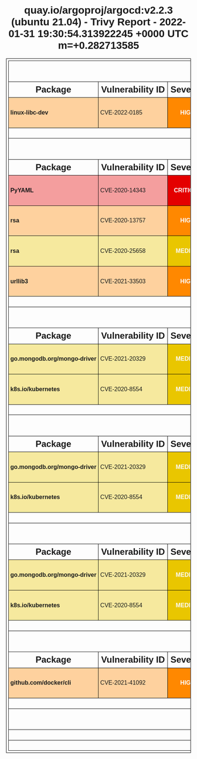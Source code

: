<!DOCTYPE html>
<html>
  <head>
    <meta http-equiv="Content-Type" content="text/html; charset=utf-8">
    <style>
      * {
        font-family: Arial, Helvetica, sans-serif;
      }
      h1 {
        text-align: center;
      }
      .group-header th {
        font-size: 200%;
      }
      .sub-header th {
        font-size: 150%;
      }
      table, th, td {
        border: 1px solid black;
        border-collapse: collapse;
        white-space: nowrap;
        padding: .3em;
      }
      table {
        margin: 0 auto;
      }
      .severity {
        text-align: center;
        font-weight: bold;
        color: #fafafa;
      }
      .severity-LOW .severity { background-color: #5fbb31; }
      .severity-MEDIUM .severity { background-color: #e9c600; }
      .severity-HIGH .severity { background-color: #ff8800; }
      .severity-CRITICAL .severity { background-color: #e40000; }
      .severity-UNKNOWN .severity { background-color: #747474; }
      .severity-LOW { background-color: #5fbb3160; }
      .severity-MEDIUM { background-color: #e9c60060; }
      .severity-HIGH { background-color: #ff880060; }
      .severity-CRITICAL { background-color: #e4000060; }
      .severity-UNKNOWN { background-color: #74747460; }
      table tr td:first-of-type {
        font-weight: bold;
      }
      .links a,
      .links[data-more-links=on] a {
        display: block;
      }
      .links[data-more-links=off] a:nth-of-type(1n+5) {
        display: none;
      }
      a.toggle-more-links { cursor: pointer; }
    </style>
    <title>quay.io/argoproj/argocd:v2.2.3 (ubuntu 21.04) - Trivy Report - 2022-01-31 19:30:54.313894744 +0000 UTC m=+0.282686184 </title>
    <script>
      window.onload = function() {
        document.querySelectorAll('td.links').forEach(function(linkCell) {
          var links = [].concat.apply([], linkCell.querySelectorAll('a'));
          [].sort.apply(links, function(a, b) {
            return a.href > b.href ? 1 : -1;
          });
          links.forEach(function(link, idx) {
            if (links.length > 3 && 3 === idx) {
              var toggleLink = document.createElement('a');
              toggleLink.innerText = "Toggle more links";
              toggleLink.href = "#toggleMore";
              toggleLink.setAttribute("class", "toggle-more-links");
              linkCell.appendChild(toggleLink);
            }
            linkCell.appendChild(link);
          });
        });
        document.querySelectorAll('a.toggle-more-links').forEach(function(toggleLink) {
          toggleLink.onclick = function() {
            var expanded = toggleLink.parentElement.getAttribute("data-more-links");
            toggleLink.parentElement.setAttribute("data-more-links", "on" === expanded ? "off" : "on");
            return false;
          };
        });
      };
    </script>
  </head>
  <body>
    <h1>quay.io/argoproj/argocd:v2.2.3 (ubuntu 21.04) - Trivy Report - 2022-01-31 19:30:54.313922245 +0000 UTC m=+0.282713585</h1>
    <table>
      <tr class="group-header"><th colspan="6">ubuntu</th></tr>
      <tr class="sub-header">
        <th>Package</th>
        <th>Vulnerability ID</th>
        <th>Severity</th>
        <th>Installed Version</th>
        <th>Fixed Version</th>
        <th>Links</th>
      </tr>
      <tr class="severity-HIGH">
        <td class="pkg-name">linux-libc-dev</td>
        <td>CVE-2022-0185</td>
        <td class="severity">HIGH</td>
        <td class="pkg-version">5.11.0-46.51</td>
        <td>5.11.0-49.55</td>
        <td class="links" data-more-links="off">
          <a href="https://access.redhat.com/hydra/rest/securitydata/cve/CVE-2021-4155.json">https://access.redhat.com/hydra/rest/securitydata/cve/CVE-2021-4155.json</a>
          <a href="https://access.redhat.com/hydra/rest/securitydata/cve/CVE-2022-0185.json">https://access.redhat.com/hydra/rest/securitydata/cve/CVE-2022-0185.json</a>
          <a href="https://access.redhat.com/security/cve/CVE-2022-0185">https://access.redhat.com/security/cve/CVE-2022-0185</a>
          <a href="https://cve.mitre.org/cgi-bin/cvename.cgi?name=CVE-2022-0185">https://cve.mitre.org/cgi-bin/cvename.cgi?name=CVE-2022-0185</a>
          <a href="https://git.kernel.org/pub/scm/linux/kernel/git/torvalds/linux.git/commit/?id=722d94847de2">https://git.kernel.org/pub/scm/linux/kernel/git/torvalds/linux.git/commit/?id=722d94847de2</a>
          <a href="https://git.kernel.org/pub/scm/linux/kernel/git/torvalds/linux.git/commit/?id=722d94847de29310e8aa03fcbdb41fc92c521756">https://git.kernel.org/pub/scm/linux/kernel/git/torvalds/linux.git/commit/?id=722d94847de29310e8aa03fcbdb41fc92c521756</a>
          <a href="https://github.com/Crusaders-of-Rust/CVE-2022-0185">https://github.com/Crusaders-of-Rust/CVE-2022-0185</a>
          <a href="https://linux.oracle.com/cve/CVE-2022-0185.html">https://linux.oracle.com/cve/CVE-2022-0185.html</a>
          <a href="https://linux.oracle.com/errata/ELSA-2022-9029.html">https://linux.oracle.com/errata/ELSA-2022-9029.html</a>
          <a href="https://ubuntu.com/security/notices/USN-5240-1">https://ubuntu.com/security/notices/USN-5240-1</a>
          <a href="https://www.openwall.com/lists/oss-security/2022/01/18/7">https://www.openwall.com/lists/oss-security/2022/01/18/7</a>
          <a href="https://www.willsroot.io/2022/01/cve-2022-0185.html">https://www.willsroot.io/2022/01/cve-2022-0185.html</a>
        </td>
      </tr>
      <tr><th colspan="6">No Misconfigurations found</th></tr>
      <tr class="group-header"><th colspan="6">python-pkg</th></tr>
      <tr class="sub-header">
        <th>Package</th>
        <th>Vulnerability ID</th>
        <th>Severity</th>
        <th>Installed Version</th>
        <th>Fixed Version</th>
        <th>Links</th>
      </tr>
      <tr class="severity-CRITICAL">
        <td class="pkg-name">PyYAML</td>
        <td>CVE-2020-14343</td>
        <td class="severity">CRITICAL</td>
        <td class="pkg-version">5.3.1</td>
        <td>5.4</td>
        <td class="links" data-more-links="off">
          <a href="https://access.redhat.com/security/cve/CVE-2020-14343">https://access.redhat.com/security/cve/CVE-2020-14343</a>
          <a href="https://bugzilla.redhat.com/show_bug.cgi?id=1860466">https://bugzilla.redhat.com/show_bug.cgi?id=1860466</a>
          <a href="https://cve.mitre.org/cgi-bin/cvename.cgi?name=CVE-2020-14343">https://cve.mitre.org/cgi-bin/cvename.cgi?name=CVE-2020-14343</a>
          <a href="https://github.com/advisories/GHSA-8q59-q68h-6hv4">https://github.com/advisories/GHSA-8q59-q68h-6hv4</a>
          <a href="https://github.com/yaml/pyyaml/commit/a001f2782501ad2d24986959f0239a354675f9dc">https://github.com/yaml/pyyaml/commit/a001f2782501ad2d24986959f0239a354675f9dc</a>
          <a href="https://github.com/yaml/pyyaml/issues/420#issuecomment-663673966">https://github.com/yaml/pyyaml/issues/420#issuecomment-663673966</a>
          <a href="https://github.com/yaml/pyyaml/wiki/PyYAML-yaml.load(input)-Deprecation">https://github.com/yaml/pyyaml/wiki/PyYAML-yaml.load(input)-Deprecation</a>
          <a href="https://linux.oracle.com/cve/CVE-2020-14343.html">https://linux.oracle.com/cve/CVE-2020-14343.html</a>
          <a href="https://linux.oracle.com/errata/ELSA-2021-2583.html">https://linux.oracle.com/errata/ELSA-2021-2583.html</a>
          <a href="https://nvd.nist.gov/vuln/detail/CVE-2020-14343">https://nvd.nist.gov/vuln/detail/CVE-2020-14343</a>
          <a href="https://pypi.org/project/PyYAML/">https://pypi.org/project/PyYAML/</a>
          <a href="https://ubuntu.com/security/notices/USN-4940-1">https://ubuntu.com/security/notices/USN-4940-1</a>
        </td>
      </tr>
      <tr class="severity-HIGH">
        <td class="pkg-name">rsa</td>
        <td>CVE-2020-13757</td>
        <td class="severity">HIGH</td>
        <td class="pkg-version">3.4.2</td>
        <td>4.1</td>
        <td class="links" data-more-links="off">
          <a href="https://access.redhat.com/security/cve/CVE-2020-13757">https://access.redhat.com/security/cve/CVE-2020-13757</a>
          <a href="https://cve.mitre.org/cgi-bin/cvename.cgi?name=CVE-2020-13757">https://cve.mitre.org/cgi-bin/cvename.cgi?name=CVE-2020-13757</a>
          <a href="https://github.com/advisories/GHSA-537h-rv9q-vvph">https://github.com/advisories/GHSA-537h-rv9q-vvph</a>
          <a href="https://github.com/sybrenstuvel/python-rsa/issues/146">https://github.com/sybrenstuvel/python-rsa/issues/146</a>
          <a href="https://github.com/sybrenstuvel/python-rsa/issues/146#issuecomment-641845667">https://github.com/sybrenstuvel/python-rsa/issues/146#issuecomment-641845667</a>
          <a href="https://lists.fedoraproject.org/archives/list/package-announce@lists.fedoraproject.org/message/2KILTHBHNSDUCYV22ODLOKTICJJ7JQIQ/">https://lists.fedoraproject.org/archives/list/package-announce@lists.fedoraproject.org/message/2KILTHBHNSDUCYV22ODLOKTICJJ7JQIQ/</a>
          <a href="https://lists.fedoraproject.org/archives/list/package-announce@lists.fedoraproject.org/message/ZYB65VNILRBTXL6EITQTH2PZPK7I23MW/">https://lists.fedoraproject.org/archives/list/package-announce@lists.fedoraproject.org/message/ZYB65VNILRBTXL6EITQTH2PZPK7I23MW/</a>
          <a href="https://nvd.nist.gov/vuln/detail/CVE-2020-13757">https://nvd.nist.gov/vuln/detail/CVE-2020-13757</a>
          <a href="https://ubuntu.com/security/notices/USN-4478-1">https://ubuntu.com/security/notices/USN-4478-1</a>
          <a href="https://usn.ubuntu.com/4478-1/">https://usn.ubuntu.com/4478-1/</a>
        </td>
      </tr>
      <tr class="severity-MEDIUM">
        <td class="pkg-name">rsa</td>
        <td>CVE-2020-25658</td>
        <td class="severity">MEDIUM</td>
        <td class="pkg-version">3.4.2</td>
        <td>4.7</td>
        <td class="links" data-more-links="off">
          <a href="https://access.redhat.com/security/cve/CVE-2020-25658">https://access.redhat.com/security/cve/CVE-2020-25658</a>
          <a href="https://bugzilla.redhat.com/show_bug.cgi?id=CVE-2020-25658">https://bugzilla.redhat.com/show_bug.cgi?id=CVE-2020-25658</a>
          <a href="https://cve.mitre.org/cgi-bin/cvename.cgi?name=CVE-2020-25658">https://cve.mitre.org/cgi-bin/cvename.cgi?name=CVE-2020-25658</a>
          <a href="https://github.com/advisories/GHSA-xrx6-fmxq-rjj2">https://github.com/advisories/GHSA-xrx6-fmxq-rjj2</a>
          <a href="https://github.com/sybrenstuvel/python-rsa/commit/dae8ce0d85478e16f2368b2341632775313d41ed">https://github.com/sybrenstuvel/python-rsa/commit/dae8ce0d85478e16f2368b2341632775313d41ed</a>
          <a href="https://github.com/sybrenstuvel/python-rsa/issues/165">https://github.com/sybrenstuvel/python-rsa/issues/165</a>
          <a href="https://lists.fedoraproject.org/archives/list/package-announce@lists.fedoraproject.org/message/2SAF67KDGSOHLVFTRDOHNEAFDRSSYIWA/">https://lists.fedoraproject.org/archives/list/package-announce@lists.fedoraproject.org/message/2SAF67KDGSOHLVFTRDOHNEAFDRSSYIWA/</a>
          <a href="https://lists.fedoraproject.org/archives/list/package-announce@lists.fedoraproject.org/message/APF364QJ2IYLPDNVFBOEJ24QP2WLVLJP/">https://lists.fedoraproject.org/archives/list/package-announce@lists.fedoraproject.org/message/APF364QJ2IYLPDNVFBOEJ24QP2WLVLJP/</a>
          <a href="https://lists.fedoraproject.org/archives/list/package-announce@lists.fedoraproject.org/message/QY4PJWTYSOV7ZEYZVMYIF6XRU73CY6O7/">https://lists.fedoraproject.org/archives/list/package-announce@lists.fedoraproject.org/message/QY4PJWTYSOV7ZEYZVMYIF6XRU73CY6O7/</a>
          <a href="https://nvd.nist.gov/vuln/detail/CVE-2020-25658">https://nvd.nist.gov/vuln/detail/CVE-2020-25658</a>
        </td>
      </tr>
      <tr class="severity-HIGH">
        <td class="pkg-name">urllib3</td>
        <td>CVE-2021-33503</td>
        <td class="severity">HIGH</td>
        <td class="pkg-version">1.25.11</td>
        <td>1.26.5</td>
        <td class="links" data-more-links="off">
          <a href="https://access.redhat.com/security/cve/CVE-2021-33503">https://access.redhat.com/security/cve/CVE-2021-33503</a>
          <a href="https://cve.mitre.org/cgi-bin/cvename.cgi?name=CVE-2021-33503">https://cve.mitre.org/cgi-bin/cvename.cgi?name=CVE-2021-33503</a>
          <a href="https://github.com/advisories/GHSA-q2q7-5pp4-w6pg">https://github.com/advisories/GHSA-q2q7-5pp4-w6pg</a>
          <a href="https://github.com/urllib3/urllib3/commit/2d4a3fee6de2fa45eb82169361918f759269b4ec">https://github.com/urllib3/urllib3/commit/2d4a3fee6de2fa45eb82169361918f759269b4ec</a>
          <a href="https://github.com/urllib3/urllib3/security/advisories/GHSA-q2q7-5pp4-w6pg">https://github.com/urllib3/urllib3/security/advisories/GHSA-q2q7-5pp4-w6pg</a>
          <a href="https://linux.oracle.com/cve/CVE-2021-33503.html">https://linux.oracle.com/cve/CVE-2021-33503.html</a>
          <a href="https://linux.oracle.com/errata/ELSA-2021-4162.html">https://linux.oracle.com/errata/ELSA-2021-4162.html</a>
          <a href="https://lists.fedoraproject.org/archives/list/package-announce@lists.fedoraproject.org/message/6SCV7ZNAHS3E6PBFLJGENCDRDRWRZZ6W/">https://lists.fedoraproject.org/archives/list/package-announce@lists.fedoraproject.org/message/6SCV7ZNAHS3E6PBFLJGENCDRDRWRZZ6W/</a>
          <a href="https://lists.fedoraproject.org/archives/list/package-announce@lists.fedoraproject.org/message/FMUGWEAUYGGHTPPXT6YBD53WYXQGVV73/">https://lists.fedoraproject.org/archives/list/package-announce@lists.fedoraproject.org/message/FMUGWEAUYGGHTPPXT6YBD53WYXQGVV73/</a>
          <a href="https://nvd.nist.gov/vuln/detail/CVE-2021-33503">https://nvd.nist.gov/vuln/detail/CVE-2021-33503</a>
          <a href="https://security.gentoo.org/glsa/202107-36">https://security.gentoo.org/glsa/202107-36</a>
          <a href="https://www.oracle.com/security-alerts/cpuoct2021.html">https://www.oracle.com/security-alerts/cpuoct2021.html</a>
        </td>
      </tr>
      <tr><th colspan="6">No Misconfigurations found</th></tr>
      <tr class="group-header"><th colspan="6">gobinary</th></tr>
      <tr class="sub-header">
        <th>Package</th>
        <th>Vulnerability ID</th>
        <th>Severity</th>
        <th>Installed Version</th>
        <th>Fixed Version</th>
        <th>Links</th>
      </tr>
      <tr class="severity-MEDIUM">
        <td class="pkg-name">go.mongodb.org/mongo-driver</td>
        <td>CVE-2021-20329</td>
        <td class="severity">MEDIUM</td>
        <td class="pkg-version">v1.1.1</td>
        <td>1.5.1</td>
        <td class="links" data-more-links="off">
          <a href="https://access.redhat.com/security/cve/CVE-2021-20329">https://access.redhat.com/security/cve/CVE-2021-20329</a>
          <a href="https://github.com/advisories/GHSA-f6mq-5m25-4r72">https://github.com/advisories/GHSA-f6mq-5m25-4r72</a>
          <a href="https://github.com/mongodb/mongo-go-driver/commit/2aca31d5986a9e1c65a92264736de9fdc3b9b4ca">https://github.com/mongodb/mongo-go-driver/commit/2aca31d5986a9e1c65a92264736de9fdc3b9b4ca</a>
          <a href="https://github.com/mongodb/mongo-go-driver/pull/622">https://github.com/mongodb/mongo-go-driver/pull/622</a>
          <a href="https://github.com/mongodb/mongo-go-driver/releases/tag/v1.5.1">https://github.com/mongodb/mongo-go-driver/releases/tag/v1.5.1</a>
          <a href="https://go.googlesource.com/vulndb/+/refs/heads/master/reports/GO-2021-0112.yaml">https://go.googlesource.com/vulndb/+/refs/heads/master/reports/GO-2021-0112.yaml</a>
          <a href="https://jira.mongodb.org/browse/GODRIVER-1923">https://jira.mongodb.org/browse/GODRIVER-1923</a>
          <a href="https://nvd.nist.gov/vuln/detail/CVE-2021-20329">https://nvd.nist.gov/vuln/detail/CVE-2021-20329</a>
        </td>
      </tr>
      <tr class="severity-MEDIUM">
        <td class="pkg-name">k8s.io/kubernetes</td>
        <td>CVE-2020-8554</td>
        <td class="severity">MEDIUM</td>
        <td class="pkg-version">v1.22.2</td>
        <td></td>
        <td class="links" data-more-links="off">
          <a href="https://access.redhat.com/security/cve/CVE-2020-8554">https://access.redhat.com/security/cve/CVE-2020-8554</a>
          <a href="https://blog.champtar.fr/K8S_MITM_LoadBalancer_ExternalIPs/">https://blog.champtar.fr/K8S_MITM_LoadBalancer_ExternalIPs/</a>
          <a href="https://github.com/kubernetes/kubernetes/issues/97076">https://github.com/kubernetes/kubernetes/issues/97076</a>
          <a href="https://groups.google.com/g/kubernetes-security-announce/c/iZWsF9nbKE8">https://groups.google.com/g/kubernetes-security-announce/c/iZWsF9nbKE8</a>
          <a href="https://linux.oracle.com/cve/CVE-2020-8554.html">https://linux.oracle.com/cve/CVE-2020-8554.html</a>
          <a href="https://linux.oracle.com/errata/ELSA-2021-9029.html">https://linux.oracle.com/errata/ELSA-2021-9029.html</a>
          <a href="https://lists.apache.org/thread.html/r0c76b3d0be348f788cd947054141de0229af00c540564711e828fd40@%3Ccommits.druid.apache.org%3E">https://lists.apache.org/thread.html/r0c76b3d0be348f788cd947054141de0229af00c540564711e828fd40@%3Ccommits.druid.apache.org%3E</a>
          <a href="https://lists.apache.org/thread.html/r1975078e44d96f2a199aa90aa874b57a202eaf7f25f2fde6d1c44942@%3Ccommits.druid.apache.org%3E">https://lists.apache.org/thread.html/r1975078e44d96f2a199aa90aa874b57a202eaf7f25f2fde6d1c44942@%3Ccommits.druid.apache.org%3E</a>
          <a href="https://lists.apache.org/thread.html/rcafa485d63550657f068775801aeb706b7a07140a8ebbdef822b3bb3@%3Ccommits.druid.apache.org%3E">https://lists.apache.org/thread.html/rcafa485d63550657f068775801aeb706b7a07140a8ebbdef822b3bb3@%3Ccommits.druid.apache.org%3E</a>
          <a href="https://lists.apache.org/thread.html/rdb223e1b82e3d7d8e4eaddce8dd1ab87252e3935cc41c859f49767b6@%3Ccommits.druid.apache.org%3E">https://lists.apache.org/thread.html/rdb223e1b82e3d7d8e4eaddce8dd1ab87252e3935cc41c859f49767b6@%3Ccommits.druid.apache.org%3E</a>
          <a href="https://nvd.nist.gov/vuln/detail/CVE-2020-8554">https://nvd.nist.gov/vuln/detail/CVE-2020-8554</a>
        </td>
      </tr>
      <tr><th colspan="6">No Misconfigurations found</th></tr>
      <tr class="group-header"><th colspan="6">gobinary</th></tr>
      <tr class="sub-header">
        <th>Package</th>
        <th>Vulnerability ID</th>
        <th>Severity</th>
        <th>Installed Version</th>
        <th>Fixed Version</th>
        <th>Links</th>
      </tr>
      <tr class="severity-MEDIUM">
        <td class="pkg-name">go.mongodb.org/mongo-driver</td>
        <td>CVE-2021-20329</td>
        <td class="severity">MEDIUM</td>
        <td class="pkg-version">v1.1.1</td>
        <td>1.5.1</td>
        <td class="links" data-more-links="off">
          <a href="https://access.redhat.com/security/cve/CVE-2021-20329">https://access.redhat.com/security/cve/CVE-2021-20329</a>
          <a href="https://github.com/advisories/GHSA-f6mq-5m25-4r72">https://github.com/advisories/GHSA-f6mq-5m25-4r72</a>
          <a href="https://github.com/mongodb/mongo-go-driver/commit/2aca31d5986a9e1c65a92264736de9fdc3b9b4ca">https://github.com/mongodb/mongo-go-driver/commit/2aca31d5986a9e1c65a92264736de9fdc3b9b4ca</a>
          <a href="https://github.com/mongodb/mongo-go-driver/pull/622">https://github.com/mongodb/mongo-go-driver/pull/622</a>
          <a href="https://github.com/mongodb/mongo-go-driver/releases/tag/v1.5.1">https://github.com/mongodb/mongo-go-driver/releases/tag/v1.5.1</a>
          <a href="https://go.googlesource.com/vulndb/+/refs/heads/master/reports/GO-2021-0112.yaml">https://go.googlesource.com/vulndb/+/refs/heads/master/reports/GO-2021-0112.yaml</a>
          <a href="https://jira.mongodb.org/browse/GODRIVER-1923">https://jira.mongodb.org/browse/GODRIVER-1923</a>
          <a href="https://nvd.nist.gov/vuln/detail/CVE-2021-20329">https://nvd.nist.gov/vuln/detail/CVE-2021-20329</a>
        </td>
      </tr>
      <tr class="severity-MEDIUM">
        <td class="pkg-name">k8s.io/kubernetes</td>
        <td>CVE-2020-8554</td>
        <td class="severity">MEDIUM</td>
        <td class="pkg-version">v1.22.2</td>
        <td></td>
        <td class="links" data-more-links="off">
          <a href="https://access.redhat.com/security/cve/CVE-2020-8554">https://access.redhat.com/security/cve/CVE-2020-8554</a>
          <a href="https://blog.champtar.fr/K8S_MITM_LoadBalancer_ExternalIPs/">https://blog.champtar.fr/K8S_MITM_LoadBalancer_ExternalIPs/</a>
          <a href="https://github.com/kubernetes/kubernetes/issues/97076">https://github.com/kubernetes/kubernetes/issues/97076</a>
          <a href="https://groups.google.com/g/kubernetes-security-announce/c/iZWsF9nbKE8">https://groups.google.com/g/kubernetes-security-announce/c/iZWsF9nbKE8</a>
          <a href="https://linux.oracle.com/cve/CVE-2020-8554.html">https://linux.oracle.com/cve/CVE-2020-8554.html</a>
          <a href="https://linux.oracle.com/errata/ELSA-2021-9029.html">https://linux.oracle.com/errata/ELSA-2021-9029.html</a>
          <a href="https://lists.apache.org/thread.html/r0c76b3d0be348f788cd947054141de0229af00c540564711e828fd40@%3Ccommits.druid.apache.org%3E">https://lists.apache.org/thread.html/r0c76b3d0be348f788cd947054141de0229af00c540564711e828fd40@%3Ccommits.druid.apache.org%3E</a>
          <a href="https://lists.apache.org/thread.html/r1975078e44d96f2a199aa90aa874b57a202eaf7f25f2fde6d1c44942@%3Ccommits.druid.apache.org%3E">https://lists.apache.org/thread.html/r1975078e44d96f2a199aa90aa874b57a202eaf7f25f2fde6d1c44942@%3Ccommits.druid.apache.org%3E</a>
          <a href="https://lists.apache.org/thread.html/rcafa485d63550657f068775801aeb706b7a07140a8ebbdef822b3bb3@%3Ccommits.druid.apache.org%3E">https://lists.apache.org/thread.html/rcafa485d63550657f068775801aeb706b7a07140a8ebbdef822b3bb3@%3Ccommits.druid.apache.org%3E</a>
          <a href="https://lists.apache.org/thread.html/rdb223e1b82e3d7d8e4eaddce8dd1ab87252e3935cc41c859f49767b6@%3Ccommits.druid.apache.org%3E">https://lists.apache.org/thread.html/rdb223e1b82e3d7d8e4eaddce8dd1ab87252e3935cc41c859f49767b6@%3Ccommits.druid.apache.org%3E</a>
          <a href="https://nvd.nist.gov/vuln/detail/CVE-2020-8554">https://nvd.nist.gov/vuln/detail/CVE-2020-8554</a>
        </td>
      </tr>
      <tr><th colspan="6">No Misconfigurations found</th></tr>
      <tr class="group-header"><th colspan="6">gobinary</th></tr>
      <tr class="sub-header">
        <th>Package</th>
        <th>Vulnerability ID</th>
        <th>Severity</th>
        <th>Installed Version</th>
        <th>Fixed Version</th>
        <th>Links</th>
      </tr>
      <tr class="severity-MEDIUM">
        <td class="pkg-name">go.mongodb.org/mongo-driver</td>
        <td>CVE-2021-20329</td>
        <td class="severity">MEDIUM</td>
        <td class="pkg-version">v1.1.1</td>
        <td>1.5.1</td>
        <td class="links" data-more-links="off">
          <a href="https://access.redhat.com/security/cve/CVE-2021-20329">https://access.redhat.com/security/cve/CVE-2021-20329</a>
          <a href="https://github.com/advisories/GHSA-f6mq-5m25-4r72">https://github.com/advisories/GHSA-f6mq-5m25-4r72</a>
          <a href="https://github.com/mongodb/mongo-go-driver/commit/2aca31d5986a9e1c65a92264736de9fdc3b9b4ca">https://github.com/mongodb/mongo-go-driver/commit/2aca31d5986a9e1c65a92264736de9fdc3b9b4ca</a>
          <a href="https://github.com/mongodb/mongo-go-driver/pull/622">https://github.com/mongodb/mongo-go-driver/pull/622</a>
          <a href="https://github.com/mongodb/mongo-go-driver/releases/tag/v1.5.1">https://github.com/mongodb/mongo-go-driver/releases/tag/v1.5.1</a>
          <a href="https://go.googlesource.com/vulndb/+/refs/heads/master/reports/GO-2021-0112.yaml">https://go.googlesource.com/vulndb/+/refs/heads/master/reports/GO-2021-0112.yaml</a>
          <a href="https://jira.mongodb.org/browse/GODRIVER-1923">https://jira.mongodb.org/browse/GODRIVER-1923</a>
          <a href="https://nvd.nist.gov/vuln/detail/CVE-2021-20329">https://nvd.nist.gov/vuln/detail/CVE-2021-20329</a>
        </td>
      </tr>
      <tr class="severity-MEDIUM">
        <td class="pkg-name">k8s.io/kubernetes</td>
        <td>CVE-2020-8554</td>
        <td class="severity">MEDIUM</td>
        <td class="pkg-version">v1.22.2</td>
        <td></td>
        <td class="links" data-more-links="off">
          <a href="https://access.redhat.com/security/cve/CVE-2020-8554">https://access.redhat.com/security/cve/CVE-2020-8554</a>
          <a href="https://blog.champtar.fr/K8S_MITM_LoadBalancer_ExternalIPs/">https://blog.champtar.fr/K8S_MITM_LoadBalancer_ExternalIPs/</a>
          <a href="https://github.com/kubernetes/kubernetes/issues/97076">https://github.com/kubernetes/kubernetes/issues/97076</a>
          <a href="https://groups.google.com/g/kubernetes-security-announce/c/iZWsF9nbKE8">https://groups.google.com/g/kubernetes-security-announce/c/iZWsF9nbKE8</a>
          <a href="https://linux.oracle.com/cve/CVE-2020-8554.html">https://linux.oracle.com/cve/CVE-2020-8554.html</a>
          <a href="https://linux.oracle.com/errata/ELSA-2021-9029.html">https://linux.oracle.com/errata/ELSA-2021-9029.html</a>
          <a href="https://lists.apache.org/thread.html/r0c76b3d0be348f788cd947054141de0229af00c540564711e828fd40@%3Ccommits.druid.apache.org%3E">https://lists.apache.org/thread.html/r0c76b3d0be348f788cd947054141de0229af00c540564711e828fd40@%3Ccommits.druid.apache.org%3E</a>
          <a href="https://lists.apache.org/thread.html/r1975078e44d96f2a199aa90aa874b57a202eaf7f25f2fde6d1c44942@%3Ccommits.druid.apache.org%3E">https://lists.apache.org/thread.html/r1975078e44d96f2a199aa90aa874b57a202eaf7f25f2fde6d1c44942@%3Ccommits.druid.apache.org%3E</a>
          <a href="https://lists.apache.org/thread.html/rcafa485d63550657f068775801aeb706b7a07140a8ebbdef822b3bb3@%3Ccommits.druid.apache.org%3E">https://lists.apache.org/thread.html/rcafa485d63550657f068775801aeb706b7a07140a8ebbdef822b3bb3@%3Ccommits.druid.apache.org%3E</a>
          <a href="https://lists.apache.org/thread.html/rdb223e1b82e3d7d8e4eaddce8dd1ab87252e3935cc41c859f49767b6@%3Ccommits.druid.apache.org%3E">https://lists.apache.org/thread.html/rdb223e1b82e3d7d8e4eaddce8dd1ab87252e3935cc41c859f49767b6@%3Ccommits.druid.apache.org%3E</a>
          <a href="https://nvd.nist.gov/vuln/detail/CVE-2020-8554">https://nvd.nist.gov/vuln/detail/CVE-2020-8554</a>
        </td>
      </tr>
      <tr><th colspan="6">No Misconfigurations found</th></tr>
      <tr class="group-header"><th colspan="6">gobinary</th></tr>
      <tr class="sub-header">
        <th>Package</th>
        <th>Vulnerability ID</th>
        <th>Severity</th>
        <th>Installed Version</th>
        <th>Fixed Version</th>
        <th>Links</th>
      </tr>
      <tr class="severity-HIGH">
        <td class="pkg-name">github.com/docker/cli</td>
        <td>CVE-2021-41092</td>
        <td class="severity">HIGH</td>
        <td class="pkg-version">v20.10.7+incompatible</td>
        <td>v20.10.9</td>
        <td class="links" data-more-links="off">
          <a href="https://access.redhat.com/security/cve/CVE-2021-41092">https://access.redhat.com/security/cve/CVE-2021-41092</a>
          <a href="https://cve.mitre.org/cgi-bin/cvename.cgi?name=CVE-2021-41092">https://cve.mitre.org/cgi-bin/cvename.cgi?name=CVE-2021-41092</a>
          <a href="https://github.com/docker/cli/commit/893e52cf4ba4b048d72e99748e0f86b2767c6c6b">https://github.com/docker/cli/commit/893e52cf4ba4b048d72e99748e0f86b2767c6c6b</a>
          <a href="https://github.com/docker/cli/security/advisories/GHSA-99pg-grm5-qq3v">https://github.com/docker/cli/security/advisories/GHSA-99pg-grm5-qq3v</a>
          <a href="https://lists.fedoraproject.org/archives/list/package-announce@lists.fedoraproject.org/message/B5Q6G6I4W5COQE25QMC7FJY3I3PAYFBB/">https://lists.fedoraproject.org/archives/list/package-announce@lists.fedoraproject.org/message/B5Q6G6I4W5COQE25QMC7FJY3I3PAYFBB/</a>
          <a href="https://lists.fedoraproject.org/archives/list/package-announce@lists.fedoraproject.org/message/ZNFADTCHHYWVM6W4NJ6CB4FNFM2VMBIB/">https://lists.fedoraproject.org/archives/list/package-announce@lists.fedoraproject.org/message/ZNFADTCHHYWVM6W4NJ6CB4FNFM2VMBIB/</a>
          <a href="https://nvd.nist.gov/vuln/detail/CVE-2021-41092">https://nvd.nist.gov/vuln/detail/CVE-2021-41092</a>
          <a href="https://ubuntu.com/security/notices/USN-5134-1">https://ubuntu.com/security/notices/USN-5134-1</a>
        </td>
      </tr>
      <tr><th colspan="6">No Misconfigurations found</th></tr>
      <tr class="group-header"><th colspan="6">gobinary</th></tr>
      <tr><th colspan="6">No Vulnerabilities found</th></tr>
      <tr><th colspan="6">No Misconfigurations found</th></tr>
    </table>
  </body>
</html>
